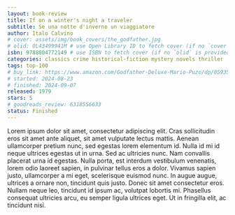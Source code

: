 ```yaml
---
layout: book-review
title: If on a winter's night a traveler
subtitle: Se una notte d'inverno un viaggiatore
author: Italo Calvino
# cover: assets/img/book_covers/the_godfather.jpg
# olid: OL43499941M # use Open Library ID to fetch cover (if no `cover` is provided)
isbn: 9788804772149 # use ISBN to fetch cover (if no `olid` is provided, dashes are optional)
categories: classics crime historical-fiction mystery novels thriller
tags: top-100
# buy_link: https://www.amazon.com/Godfather-Deluxe-Mario-Puzo/dp/0593542592
# started: 2024-08-23
# finished: 2024-09-07
released: 1979
stars: 5
# goodreads_review: 6318556633
status: Finished
---
```


Lorem ipsum dolor sit amet, consectetur adipiscing elit. Cras sollicitudin eros sit amet ante aliquet, sit amet vulputate lectus mattis. Aenean ullamcorper pretium nunc, sed egestas lorem elementum id. Nulla id mi id neque ultrices egestas ut in urna. Sed ac ultricies nunc. Nam convallis placerat urna id egestas. Nulla porta, est interdum vestibulum venenatis, lorem odio laoreet sapien, in pulvinar tellus eros a dolor. Vivamus sapien justo, ullamcorper a mi eget, scelerisque euismod nunc. In augue augue, ultrices a ornare non, tincidunt quis justo. Donec sit amet consectetur eros. Nullam neque leo, tincidunt id ipsum ac, volutpat lobortis mi. Phasellus consequat ultricies arcu, eu semper ligula ultrices eget. Ut in fringilla elit, ac tincidunt nisi.